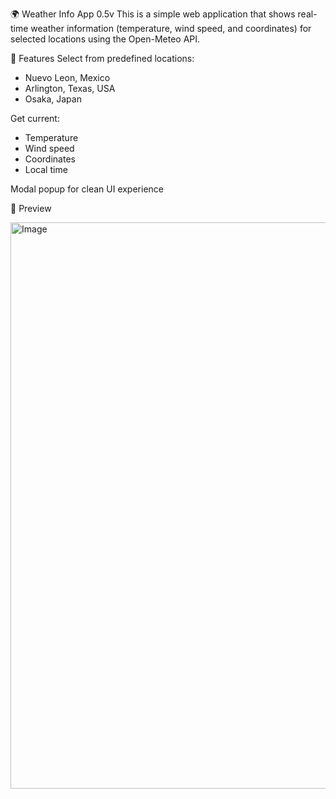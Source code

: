 🌍 Weather Info App 0.5v
This is a simple web application that shows real-time weather information (temperature, wind speed, and coordinates) for selected locations using the Open-Meteo API.

🔧 Features
Select from predefined locations:
  - Nuevo Leon, Mexico
  - Arlington, Texas, USA
  - Osaka, Japan

Get current:
  - Temperature
  - Wind speed
  - Coordinates
  - Local time

Modal popup for clean UI experience

📸 Preview

<img width="1919" height="906" alt="Image" src="https://github.com/user-attachments/assets/4078fa7f-02ca-485f-ab12-217e44bf0cc5" />

